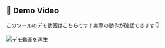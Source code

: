 ## 🎥 Demo Video  
このツールのデモ動画はこちらです！実際の動作が確認できます👇  

[![デモ動画を再生](https://img.youtube.com/vi/_v-ae7-HtPo/0.jpg)](https://youtu.be/_v-ae7-HtPo)

